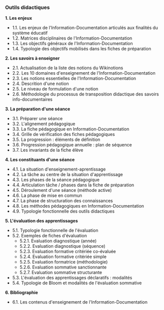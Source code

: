 ### Outils didactiques



**1. Les enjeux**

- 1.1. Les enjeux de l'Information-Documentation articulés aux finalités du système éducatif
- 1.2. Matrices disciplinaires de l'Information-Documentation
- 1.3. Les objectifs généraux de l'Information-Documentation
- 1.4. Typologie des objectifs mobilisés dans les fiches de préparation


**2. Les savoirs à enseigner**

- 2.1. Actualisation de la liste des notions du Wikinotions
- 2.2. Les 10 domaines d'enseignement de l'Information-Documentation
- 2.3. Les notions essentielles de l'Information-Documentation
- 2.4. Descrition d'une notion
- 2.5. Le niveau de formulation d'une notion
- 2.6. Méthodologie du processus de transposition didactique des savoirs info-documentaires

**3. La préparation d'une séance**

- 3.1. Préparer une séance
- 3.2. L'alignement pédagogique
- 3.3. La fiche pédagogique en Information-Documentation
- 3.4. Grille de vérification des fiches pédagogiques
- 3.5. La progression : éléments de définition
- 3.6. Progression pédagogique annuelle : plan de séquence
- 3.7. Les invariants de la fiche élève

**4. Les constituants d'une séance**

- 4.1. La situation d'enseignement-aprentissage
- 4.2. La tâche au centre de la situation d'apprentissage
- 4.3. Les phases de la séance pédagogique
- 4.4. Articulation tâche / phases dans la fiche de préparation
- 4.5. Déroulement d'une séance (méthode active)
- 4.6. La phase de mise en commun
- 4.7. La phase de structuration des connaissances
- 4.8. Les méthodes pédagogiques en Information-Documentation
- 4.9. Typologie fonctionnelle des outils didactiques 

**5. L'évaluation des apprentissages**

- 5.1. Typologie fonctionnelle de l'évaluation 
- 5.2. Exemples de fiches d'évaluation
     - 5.2.1. Evaluation diagnostique (année)
     - 5.2.2. Evaluation diagnostique (séquence)
     - 5.2.3. Evaluation formative critériée co-évaluée
     - 5.2.4. Evaluation formative critériée simple
     - 5.2.5. Evaluation formatrice (méthodologie)
     - 5.2.6. Evaluation sommative sanctionnante
     - 5.2.7. Evaluation sommative structurante
- 5.3. L'évaluation des apprentissages déclaratifs : modalités
- 5.4. Typologie de Bloom et modalités de l'évaluation sommative

**6. Bibliographie**

- 6.1. Les contenus d'enseignement de l'Information-Documentation

     
